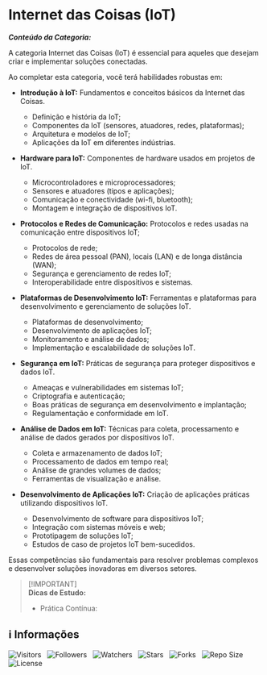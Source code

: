 <!-- Título -->
# Internet das Coisas (IoT)

***Conteúdo da Categoria:***

A categoria Internet das Coisas (IoT) é essencial para aqueles que desejam criar e implementar soluções conectadas.

Ao completar esta categoria, você terá habilidades robustas em:

* **Introdução à IoT:** Fundamentos e conceitos básicos da Internet das Coisas.
  * Definição e história da IoT;
  * Componentes da IoT (sensores, atuadores, redes, plataformas);
  * Arquitetura e modelos de IoT;
  * Aplicações da IoT em diferentes indústrias.

* **Hardware para IoT:** Componentes de hardware usados em projetos de IoT.
  * Microcontroladores e microprocessadores;
  * Sensores e atuadores (tipos e aplicações);
  * Comunicação e conectividade (wi-fi, bluetooth);
  * Montagem e integração de dispositivos IoT.

* **Protocolos e Redes de Comunicação:** Protocolos e redes usadas na comunicação entre dispositivos IoT;
  * Protocolos de rede;
  * Redes de área pessoal (PAN), locais (LAN) e de longa distância (WAN);
  * Segurança e gerenciamento de redes IoT;
  * Interoperabilidade entre dispositivos e sistemas.

* **Plataformas de Desenvolvimento IoT:** Ferramentas e plataformas para desenvolvimento e gerenciamento de soluções IoT.
  * Plataformas de desenvolvimento;
  * Desenvolvimento de aplicações IoT;
  * Monitoramento e análise de dados;
  * Implementação e escalabilidade de soluções IoT.

* **Segurança em IoT:** Práticas de segurança para proteger dispositivos e dados IoT.
  * Ameaças e vulnerabilidades em sistemas IoT;
  * Criptografia e autenticação;
  * Boas práticas de segurança em desenvolvimento e implantação;
  * Regulamentação e conformidade em IoT.

* **Análise de Dados em IoT:** Técnicas para coleta, processamento e análise de dados gerados por dispositivos IoT.
  * Coleta e armazenamento de dados IoT;
  * Processamento de dados em tempo real;
  * Análise de grandes volumes de dados;
  * Ferramentas de visualização e análise.

* **Desenvolvimento de Aplicações IoT:** Criação de aplicações práticas utilizando dispositivos IoT.
  * Desenvolvimento de software para dispositivos IoT;
  * Integração com sistemas móveis e web;
  * Prototipagem de soluções IoT;
  * Estudos de caso de projetos IoT bem-sucedidos.

Essas competências são fundamentais para resolver problemas complexos e desenvolver soluções inovadoras em diversos setores.

> [!IMPORTANT]\
> **Dicas de Estudo:**
>
> * Prática Contínua:

<!-- Informações -->
## &#8505; Informações

![Visitors](https://api.visitorbadge.io/api/visitors?path=Devsgeeknerd%2Fcat-iot&label=Visitantes&labelColor=%23700070&labelStyle=none&countColor=%23000fff&style=plastic&color=%23ffffff "Total de Visitantes")
&nbsp;
![Followers](https://img.shields.io/github/followers/Devsgeeknerd?style=p&label=Seguidores&labelColor=800080&color=000fff "Total de Seguidores")
&nbsp;
![Watchers](https://img.shields.io/github/watchers/Devsgeeknerd/cat-iot?style=p&label=Observadores&labelColor=800080&color=000fff "Total de Observadores")
&nbsp;
![Stars](https://img.shields.io/github/stars/Devsgeeknerd/cat-iot?style=p&label=Estrelas&labelColor=800080&color=000fff "Total de Estrelas")
&nbsp;
![Forks](https://img.shields.io/github/forks/Devsgeeknerd/cat-iot?style=p&label=Bifurcações&labelColor=800080&color=000fff "Total de Bifurcações")
&nbsp;
![Repo Size](https://img.shields.io/github/repo-size/Devsgeeknerd/cat-iot?style=p&label=Tamanho&labelColor=800080&color=000fff "Tamanho do Repositório")
&nbsp;
![License](https://img.shields.io/github/license/Devsgeeknerd/cat-iot?style=p&label=Licença&labelColor=800080&color=000fff "Licença do Repositório")
